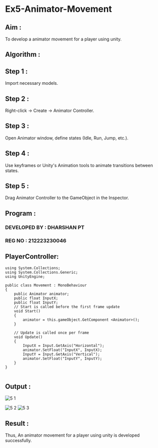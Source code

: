 # Ex5-Animator-Movement

## Aim :

To develop a animator movement for a player using unity.

## Algorithm :

## Step 1 : 

Import necessary models.

## Step 2 : 

 Right-click -> Create -> Animator Controller.

## Step 3 : 

Open Animator window, define states (Idle, Run, Jump, etc.).

## Step 4 : 

Use keyframes or Unity's Animation tools to animate transitions between states.

## Step 5 : 

Drag Animator Controller to the GameObject in the Inspector.

## Program :

### DEVELOPED BY : DHARSHAN PT
### REG NO : 212223230046

## PlayerController:


```
using System.Collections;
using System.Collections.Generic;
using UnityEngine;

public class Movement : MonoBehaviour
{
    public Animator animator;
    public float InputX;
    public float InputY;
    // Start is called before the first frame update
    void Start()
    {
        animator = this.gameObject.GetComponent <Animator>();
    }

    // Update is called once per frame
    void Update()
    {
        InputX = Input.GetAxis("Horizontal");
        animator.SetFloat("InputX", InputX);
        InputY = Input.GetAxis("Vertical");
        animator.SetFloat("InputY", InputY);
    }
}


```
## Output :
![5 1](https://github.com/user-attachments/assets/b6a83409-7182-4884-b24e-ebe4cb9afccf)

![5 2](https://github.com/user-attachments/assets/84e396c6-5116-40c1-8842-2f4cfd0dc194)
![5 3](https://github.com/user-attachments/assets/6207a343-96a3-49f6-99d6-39b3f73ea31d)


## Result :

Thus, An animator movement for a player using unity is developed successfully.
